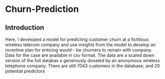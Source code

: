 # Churn-Prediction
## Introduction
Here, I developed a model for predicting customer churn at a fictitious wireless telecom company and use insights from the model to develop an incentive plan for enticing would - be churners to remain with company. Data for the case are available in csv format. The data are a scaled down version of the full databas e generously donated by an anonymous wireless telephone company. There are still 7043 customers in the database, and 20 potential predictors
